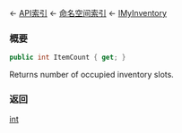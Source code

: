 ← [API索引](Api-Index) ← [命名空间索引](Namespace-Index) ← [IMyInventory](VRage.Game.ModAPI.Ingame.IMyInventory)

### 概要

```csharp
public int ItemCount { get; }
```

Returns number of occupied inventory slots.

### 返回

[int](https://docs.microsoft.com/en-us/dotnet/api/System.Int32?view=netframework-4.6)

